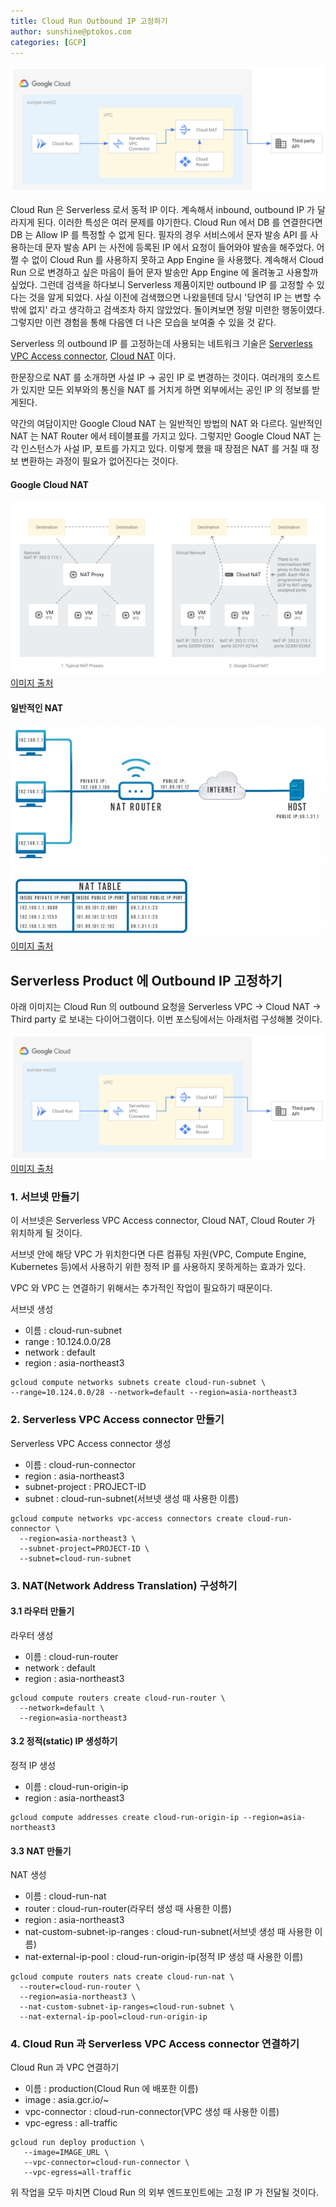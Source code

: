 ```yaml
---
title: Cloud Run Outbound IP 고정하기
author: sunshine@ptokos.com
categories: [GCP]
---
```

![Alt text](/assets/img/gcp/cloud-run-static-ip/2.png)

Cloud Run 은 Serverless 로서 동적 IP 이다. 계속해서 inbound, outbound IP 가 달라지게 된다.
이러한 특성은 여러 문제를 야기한다. Cloud Run 에서 DB 를 연결한다면 DB 는 Allow IP 를 특정할 수 없게 된다.
필자의 경우 서비스에서 문자 발송 API 를 사용하는데 문자 발송 API 는 사전에 등록된 IP 에서 요청이 들어와야 발송을 해주었다.
어쩔 수 없이 Cloud Run 를 사용하지 못하고 App Engine 을 사용했다. 계속해서 Cloud Run 으로 변경하고 싶은 마음이 들어 문자 발송만 App Engine 에 올려놓고 사용할까 싶었다.
그런데 검색을 하다보니 Serverless 제품이지만 outbound IP 를 고정할 수 있다는 것을 알게 되었다. 
사실 이전에 검색했으면 나왔을텐데 당시 '당연히 IP 는 변할 수 밖에 없지' 라고 생각하고 검색조차 하지 않았었다.
돌이켜보면 정말 미련한 행동이였다. 그렇지만 이런 경험을 통해 다음엔 더 나은 모습을 보여줄 수 있을 것 같다.

Serverless 의 outbound IP 를 고정하는데 사용되는 네트워크 기술은 [Serverless VPC Access connector](https://cloud.google.com/vpc/docs/serverless-vpc-access), [Cloud NAT](https://cloud.google.com/nat/docs/overview) 이다.

한문장으로 NAT 를 소개하면 사설 IP -> 공인 IP 로 변경하는 것이다.
여러개의 호스트가 있지만 모든 외부와의 통신을 NAT 를 거치게 하면 외부에서는 공인 IP 의 정보를 받게된다.

약간의 여담이지만 Google Cloud NAT 는 일반적인 방법의 NAT 와 다르다.
일반적인 NAT 는 NAT Router 에서 테이블표를 가지고 있다. 
그렇지만 Google Cloud NAT 는 각 인스턴스가 사설 IP, 포트를 가지고 있다. 이렇게 했을 때 장점은 NAT 를 거칠 때 정보 변환하는 과정이 필요가 없어진다는 것이다.

#### Google Cloud NAT
![Alt text](/assets/img/gcp/cloud-run-static-ip/1.svg)
[이미지 출처](https://cloud.google.com/nat/docs/overview)

#### 일반적인 NAT
![Alt text](/assets/img/gcp/cloud-run-static-ip/3.jpeg)
[이미지 출처](https://brunch.co.kr/@sangjinkang/61)


## Serverless Product 에 Outbound IP 고정하기
아래 이미지는 Cloud Run 의 outbound 요청을 Serverless VPC -> Cloud NAT -> Third party 로 보내는 다이어그램이다.
이번 포스팅에서는 아래처럼 구성해볼 것이다.

![Alt text](/assets/img/gcp/cloud-run-static-ip/2.png)
[이미지 출처](https://medium.com/google-cloud/provisioning-cloud-run-with-cloud-nat-using-terraform-e6b8d678eb85)


### 1. 서브넷 만들기
이 서브넷은  Serverless VPC Access connector, Cloud NAT, Cloud Router 가 위치하게 될 것이다.

서브넷 안에 해당 VPC 가 위치한다면 다른 컴퓨팅 자원(VPC, Compute Engine, Kubernetes 등)에서 사용하기 위한 정적 IP 를 사용하지 못하게하는 효과가 있다.

VPC 와 VPC 는 연결하기 위해서는 추가적인 작업이 필요하기 때문이다.

서브넷 생성

- 이름 : cloud-run-subnet
- range : 10.124.0.0/28
- network : default
- region : asia-northeast3

```
gcloud compute networks subnets create cloud-run-subnet \
--range=10.124.0.0/28 --network=default --region=asia-northeast3
```

### 2. Serverless VPC Access connector 만들기
Serverless VPC Access connector 생성

- 이름 : cloud-run-connector
- region : asia-northeast3
- subnet-project : PROJECT-ID
- subnet : cloud-run-subnet(서브넷 생성 때 사용한 이름)
```
gcloud compute networks vpc-access connectors create cloud-run-connector \
  --region=asia-northeast3 \
  --subnet-project=PROJECT-ID \
  --subnet=cloud-run-subnet
```


### 3. NAT(Network Address Translation) 구성하기 
#### 3.1 라우터 만들기
라우터 생성

- 이름 : cloud-run-router
- network : default
- region : asia-northeast3

```
gcloud compute routers create cloud-run-router \
  --network=default \
  --region=asia-northeast3
```

#### 3.2 정적(static) IP 생성하기
정적 IP 생성

- 이름 : cloud-run-origin-ip
- region : asia-northeast3

```
gcloud compute addresses create cloud-run-origin-ip --region=asia-northeast3
```

#### 3.3 NAT 만들기
NAT 생성
- 이름 : cloud-run-nat
- router : cloud-run-router(라우터 생성 때 사용한 이름)
- region : asia-northeast3
- nat-custom-subnet-ip-ranges : cloud-run-subnet(서브넷 생성 때 사용한 이름)
- nat-external-ip-pool : cloud-run-origin-ip(정적 IP 생성 때 사용한 이름)

```
gcloud compute routers nats create cloud-run-nat \
  --router=cloud-run-router \
  --region=asia-northeast3 \
  --nat-custom-subnet-ip-ranges=cloud-run-subnet \
  --nat-external-ip-pool=cloud-run-origin-ip
```

### 4. Cloud Run 과 Serverless VPC Access connector 연결하기
Cloud Run 과 VPC 연결하기
- 이름 : production(Cloud Run 에 배포한 이름)
- image : asia.gcr.io/~
- vpc-connector : cloud-run-connector(VPC 생성 때 사용한 이름)
- vpc-egress : all-traffic

```
gcloud run deploy production \
   --image=IMAGE_URL \
   --vpc-connector=cloud-run-connector \
   --vpc-egress=all-traffic
```


위 작업을 모두 마치면 Cloud Run 의 외부 엔드포인트에는 고정 IP 가 전달될 것이다.
